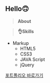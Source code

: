 ## Hello🙃

> **About**

> **👌Skills**

- Markup
  - HTML5
  - CSS3
  - JAVA Script
  - jQuery

[포트폴리오 바로가기](https://chaennn.github.io/portfolio/)
